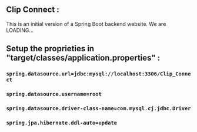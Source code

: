 ## Clip Connect :
This is an initial version of a Spring Boot backend website. We are LOADING...

## Setup the proprieties in "target/classes/application.properties" :

### `spring.datasource.url=jdbc:mysql://localhost:3306/Clip_Connect`
### `spring.datasource.username=root`
### `spring.datasource.driver-class-name=com.mysql.cj.jdbc.Driver`
### `spring.jpa.hibernate.ddl-auto=update`



